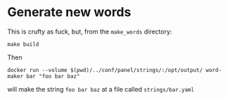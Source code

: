 # Generate new words

This is crufty as fuck, but, from the `make_words` directory:

```
make build
```

Then

```
docker run --volume $(pwd)/../conf/panel/strings/:/opt/output/ word-maker bar "foo bar baz"
```

will make the string `foo bar baz` at a file called `strings/bar.yaml`
